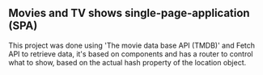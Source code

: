 ## Movies and TV shows single-page-application (SPA)

This project was done using 'The movie data base API (TMDB)' and Fetch API to retrieve data, it's based on components 
and has a router to control what to show, based on the actual hash property of the location object.